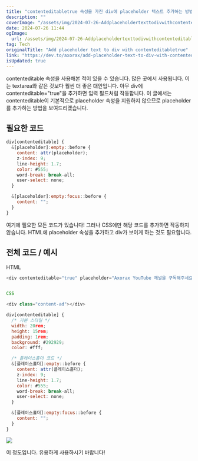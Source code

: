 ```yaml
---
title: "contenteditabletrue 속성을 가진 div에 placeholder 텍스트 추가하는 방법"
description: ""
coverImage: "/assets/img/2024-07-26-Addplaceholdertexttodivwithcontenteditabletrue_0.png"
date: 2024-07-26 11:44
ogImage: 
  url: /assets/img/2024-07-26-Addplaceholdertexttodivwithcontenteditabletrue_0.png
tag: Tech
originalTitle: "Add placeholder text to div with contenteditabletrue"
link: "https://dev.to/axorax/add-placeholder-text-to-div-with-contenteditabletrue-aa6"
isUpdated: true
---
```





contenteditable 속성을 사용해본 적이 있을 수 있습니다. 많은 곳에서 사용됩니다. 이는 textarea와 같은 것보다 훨씬 더 좋은 대안입니다. 아무 div에 contenteditable="true"을 추가하면 입력 필드처럼 작동합니다. 이 글에서는 contenteditable이 기본적으로 placeholder 속성을 지원하지 않으므로 placeholder를 추가하는 방법을 보여드리겠습니다.

## 필요한 코드

```js
div[contenteditable] {
  &[placeholder]:empty::before {
    content: attr(placeholder);
    z-index: 9;
    line-height: 1.7;
    color: #555;
    word-break: break-all;
    user-select: none;
  }

  &[placeholder]:empty:focus::before {
    content: "";
  }
}
```

여기에 필요한 모든 코드가 있습니다! 그러나 CSS에만 해당 코드를 추가하면 작동하지 않습니다. HTML에 placeholder 속성을 추가하고 div가 보이게 하는 것도 필요합니다.

<div class="content-ad"></div>

## 전체 코드 / 예시

HTML

```js
<div contenteditable="true" placeholder="Axorax YouTube 채널을 구독해주세요! :D"></div>


CSS

<div class="content-ad"></div>

```
```js
div[contenteditable] {
  /* 기본 스타일 */
  width: 20rem;
  height: 15rem;
  padding: 1rem;
  background: #292929;
  color: #fff;

  /* 플레이스홀더 코드 */
  &[플레이스홀더]:empty::before {
    content: attr(플레이스홀더);
    z-index: 9;
    line-height: 1.7;
    color: #555;
    word-break: break-all;
    user-select: none;
  }

  &[플레이스홀더]:empty:focus::before {
    content: "";
  }
}
```

<img src="/assets/img/2024-07-26-Addplaceholdertexttodivwithcontenteditabletrue_0.png" />

이 정도입니다. 유용하게 사용하시기 바랍니다!
